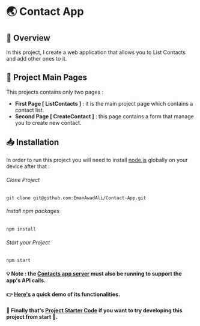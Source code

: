 # 🌏 Contact App

## 📌 Overview
In this project, I create a web application that allows you to List Contacts and add other ones to it.

## 📰 Project Main Pages
This projects contains only two pages :
- **First Page [ ListContacts ]** : it is the main project page which contains a contact list.
 - **Second Page [ CreateContact ]** : this page contains a form that manage you to create new contact.

## 📥 Installation
In order to run this project you will need to install [node.js](https://nodejs.org/en/) globally on your device after that :

###### Clone Project
```
git clone git@github.com:EmanAwadAli/Contact-App.git
```
###### Install npm packages
```
npm install
```
###### Start your Project
```
npm start
```

#### 💡 Note : the [Contacts app server](https://github.com/udacity/reactnd-contacts-server2) must also be running to support the app's API calls.

#### 👉 [Here's](https://www.youtube.com/watch?v=DIaUp9kzG_0) a quick demo of its functionalities.

#### 🎉 Finally that's [Project Starter Code](https://github.com/udacity/React-Fundamentals-C1-React-Contacts.git) if you want to try developing this project from start 🤞.
